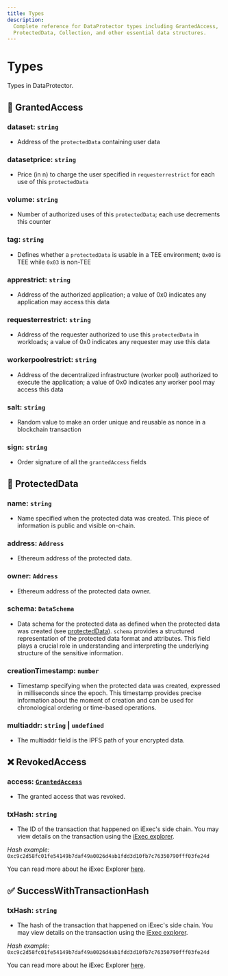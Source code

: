 ```yaml
---
title: Types
description:
  Complete reference for DataProtector types including GrantedAccess,
  ProtectedData, Collection, and other essential data structures.
---
```


# Types

Types in DataProtector.

## 🔑 GrantedAccess

### dataset: <span class="text-yellow">`string`</span>

- Address of the `protectedData` containing user data

### datasetprice: <span class="text-yellow">`string`</span>

- Price (in n<TokenSymbol />) to charge the user specified in
  `requesterrestrict` for each use of this `protectedData`

### volume: <span class="text-yellow">`string`</span>

- Number of authorized uses of this `protectedData`; each use decrements this
  counter

### tag: <span class="text-yellow">`string`</span>

- Defines whether a `protectedData` is usable in a TEE environment; `0x00` is
  TEE while `0x03` is non-TEE

### apprestrict: <span class="text-yellow">`string`</span>

- Address of the authorized application; a value of 0x0 indicates any
  application may access this data

### requesterrestrict: <span class="text-yellow">`string`</span>

- Address of the requester authorized to use this `protectedData` in workloads;
  a value of 0x0 indicates any requester may use this data

### workerpoolrestrict: <span class="text-yellow">`string`</span>

- Address of the decentralized infrastructure (worker pool) authorized to
  execute the application; a value of 0x0 indicates any worker pool may access
  this data

### salt: <span class="text-yellow">`string`</span>

- Random value to make an order unique and reusable as nonce in a blockchain
  transaction

### sign: <span class="text-yellow">`string`</span>

- Order signature of all the `grantedAccess` fields

## 🔐 ProtectedData

### name: <span class="text-yellow">`string`</span>

- Name specified when the protected data was created. This piece of information
  is public and visible on-chain.

### address: <span class="text-yellow">`Address`</span>

- Ethereum address of the protected data.

### owner: <span class="text-yellow">`Address`</span>

- Ethereum address of the protected data owner.

### schema: <span class="text-yellow">`DataSchema`</span>

- Data schema for the protected data as defined when the protected data was
  created (see
  [protectedData](/references/dataProtector/dataProtectorCore/protectData)).
  `schema` provides a structured representation of the protected data format and
  attributes. This field plays a crucial role in understanding and interpreting
  the underlying structure of the sensitive information.

### creationTimestamp: <span class="text-yellow">`number`</span>

- Timestamp specifying when the protected data was created, expressed in
  milliseconds since the epoch. This timestamp provides precise information
  about the moment of creation and can be used for chronological ordering or
  time-based operations.

### multiaddr: <span class="text-yellow">`string` | `undefined`</span>

- The multiaddr field is the IPFS path of your encrypted data.

## ❌ RevokedAccess

### access: <span class="text-yellow">[`GrantedAccess`](#-grantedaccess)</span>

- The granted access that was revoked.

### txHash: <span class="text-yellow">`string`</span>

- The ID of the transaction that happened on iExec's side chain. You may view
  details on the transaction using the
  [iExec explorer](https://explorer.iex.ec).

<!-- prettier-ignore-start -->
_Hash example:_ `0xc9c2d58fc01fe54149b7daf49a0026d4ab1fdd3d10fb7c76350790fff03fe24d`
<!-- prettier-ignore-end -->

You can read more about he iExec Explorer
[here](https://protocol.docs.iex.ec/for-developers/toolbox/iexec-explorer).

## ✅ SuccessWithTransactionHash

### txHash: <span class="text-yellow">`string`</span>

- The hash of the transaction that happened on iExec's side chain. You may view
  details on the transaction using the
  [iExec explorer](https://explorer.iex.ec).

<!-- prettier-ignore-start -->
_Hash example:_ `0xc9c2d58fc01fe54149b7daf49a0026d4ab1fdd3d10fb7c76350790fff03fe24d`
<!-- prettier-ignore-end -->

You can read more about he iExec Explorer
[here](https://protocol.docs.iex.ec/for-developers/toolbox/iexec-explorer).

<script setup>
import TokenSymbol from '@/components/TokenSymbol.vue'
</script>
